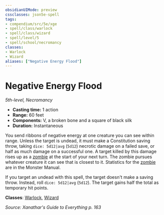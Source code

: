 ```yaml
---
obsidianUIMode: preview
cssclasses: json5e-spell
tags:
- compendium/src/5e/xge
- spell/class/warlock
- spell/class/wizard
- spell/level/5
- spell/school/necromancy
classes:
- Warlock
- Wizard
aliases: ["Negative Energy Flood"]
---
```

# Negative Energy Flood
*5th-level, Necromancy*  

- **Casting time:** 1 action
- **Range:** 60 feet
- **Components:** V, a broken bone and a square of black silk
- **Duration:** Instantaneous

You send ribbons of negative energy at one creature you can see within range. Unless the target is undead, it must make a Constitution saving throw, taking `dice: 5d12|avg` (`5d12`) necrotic damage on a failed save, or half as much damage on a successful one. A target killed by this damage rises up as a [zombie](4-Resources/Compendium/bestiary/undead/zombie.md) at the start of your next turn. The zombie pursues whatever creature it can see that is closest to it. Statistics for the [zombie](4-Resources/Compendium/bestiary/undead/zombie.md) are in the Monster Manual.

If you target an undead with this spell, the target doesn't make a saving throw. Instead, roll `dice: 5d12|avg` (`5d12`). The target gains half the total as temporary hit points.

**Classes**: [Warlock](4-Resources/Compendium/classes/warlock.md), [Wizard](4-Resources/Compendium/classes/wizard.md)

*Source: Xanathar's Guide to Everything p. 163*